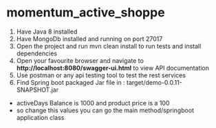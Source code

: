 # momentum_active_shoppe
1. Have Java 8 installed
2. Have MongoDb installed and running on port 27017
2. Open the project and run mvn clean install to run tests and install dependencies
3. Open your favourite browser and navigate to **http://localhost:8080/swagger-ui.html** to view API documentation
4. Use postman or any api testing tool to test the rest services
5. Find Spring boot packaged Jar file in : target/demo-0.0.11-SNAPSHOT.jar

- activeDays Balance is 1000 and product price is a 100
- so change this values you can go the main method/springboot application class 
